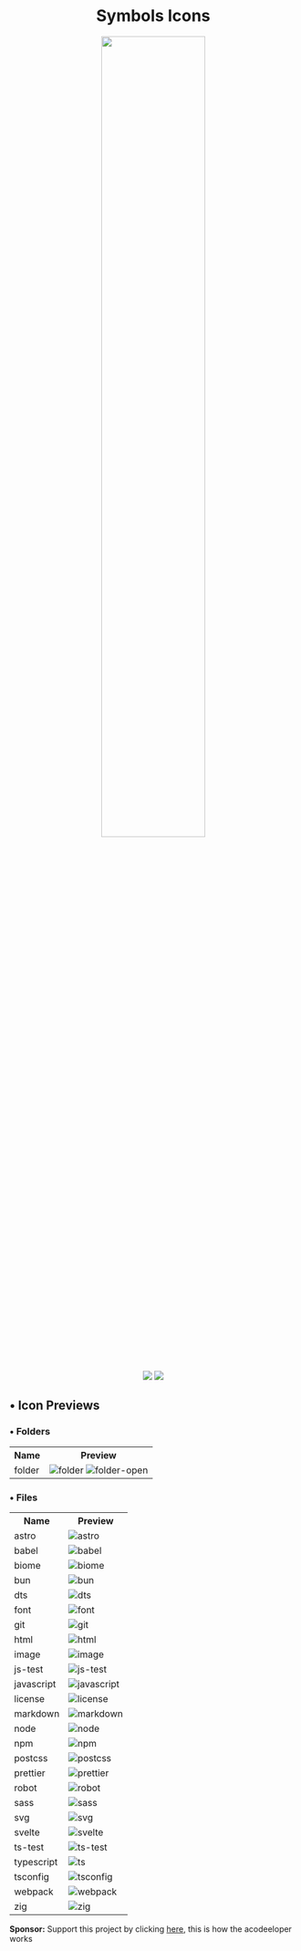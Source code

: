 <div align="center">
 <h1>Symbols Icons</h1>
 <img src="https://raw.githubusercontent.com/sebastianjnuwu/acode-plugins/acode/packages/symbols-icons/icon.png" width="60%" />
</div>

<div align="center"> 
  <img src="https://img.shields.io/badge/License-Apache%202.0-black.svg"/>
  <img src="https://img.shields.io/badge/Version-v1.0.3-black"/>
</div>

<h2>• Icon Previews</h2>

<h3>• Folders</h3>
<table>
  <tr>
    <th>Name</th>
    <th>Preview</th>
  </tr>
  <tr>
    <td>folder</td>
    <td><img src="https://raw.githubusercontent.com/sebastianjnuwu/acode-plugins/acode/packages/symbols-icons/icons/folders/folder.svg" alt="folder"/> <img src="https://raw.githubusercontent.com/sebastianjnuwu/acode-plugins/acode/packages/symbols-icons/icons/folders/folder-open.svg" alt="folder-open"/></td>
  </tr>
</table>

<h3>• Files</h3>
<table>
  <tr>
    <th>Name</th>
    <th>Preview</th>
  </tr>
  <tr>
    <td>astro</td>
    <td><img src="https://raw.githubusercontent.com/sebastianjnuwu/acode-plugins/acode/packages/symbols-icons/icons/files/astro.svg" alt="astro"/></td>
  </tr>
  <tr>
    <td>babel</td>
    <td><img src="https://raw.githubusercontent.com/sebastianjnuwu/acode-plugins/acode/packages/symbols-icons/icons/files/babel.svg" alt="babel"/></td>
  </tr>
  <tr>
    <td>biome</td>
    <td><img src="https://raw.githubusercontent.com/sebastianjnuwu/acode-plugins/acode/packages/symbols-icons/icons/files/biome.svg" alt="biome"/></td>
  </tr>
  <tr>
    <td>bun</td>
    <td><img src="https://raw.githubusercontent.com/sebastianjnuwu/acode-plugins/acode/packages/symbols-icons/icons/files/bun.svg" alt="bun"/></td>
  </tr>
  <tr>
    <td>dts</td>
    <td><img src="https://raw.githubusercontent.com/sebastianjnuwu/acode-plugins/acode/packages/symbols-icons/icons/files/dts.svg" alt="dts"/></td>
  </tr>
  <tr>
    <td>font</td>
    <td><img src="https://raw.githubusercontent.com/sebastianjnuwu/acode-plugins/acode/packages/symbols-icons/icons/files/font.svg" alt="font"/></td>
  </tr>
  <tr>
    <td>git</td>
    <td><img src="https://raw.githubusercontent.com/sebastianjnuwu/acode-plugins/acode/packages/symbols-icons/icons/files/git.svg" alt="git"/></td>
  </tr>
  <tr>
    <td>html</td>
    <td><img src="https://raw.githubusercontent.com/sebastianjnuwu/acode-plugins/acode/packages/symbols-icons/icons/files/code-orange.svg" alt="html"/></td>
  </tr>
  <tr>
    <td>image</td>
    <td><img src="https://raw.githubusercontent.com/sebastianjnuwu/acode-plugins/acode/packages/symbols-icons/icons/files/image.svg" alt="image"/></td>
  </tr>
  <tr>
    <td>js-test</td>
    <td><img src="https://raw.githubusercontent.com/sebastianjnuwu/acode-plugins/acode/packages/symbols-icons/icons/files/js-test.svg" alt="js-test"/></td>
  </tr>
  <tr>
    <td>javascript</td>
    <td><img src="https://raw.githubusercontent.com/sebastianjnuwu/acode-plugins/acode/packages/symbols-icons/icons/files/js.svg" alt="javascript"/></td>
  </tr>
  <tr>
    <td>license</td>
    <td><img src="https://raw.githubusercontent.com/sebastianjnuwu/acode-plugins/acode/packages/symbols-icons/icons/files/license.svg" alt="license"/></td>
  </tr>
  <tr>
    <td>markdown</td>
    <td><img src="https://raw.githubusercontent.com/sebastianjnuwu/acode-plugins/acode/packages/symbols-icons/icons/files/markdown.svg" alt="markdown"/></td>
  </tr>
  <tr>
    <td>node</td>
    <td><img src="https://raw.githubusercontent.com/sebastianjnuwu/acode-plugins/acode/packages/symbols-icons/icons/files/node.svg" alt="node"/></td>
  </tr>
  <tr>
    <td>npm</td>
    <td><img src="https://raw.githubusercontent.com/sebastianjnuwu/acode-plugins/acode/packages/symbols-icons/icons/files/npm.svg" alt="npm"/></td>
  </tr>
  <tr>
    <td>postcss</td>
    <td><img src="https://raw.githubusercontent.com/sebastianjnuwu/acode-plugins/acode/packages/symbols-icons/icons/files/postcss.svg" alt="postcss"/></td>
  </tr>
  <tr>
    <td>prettier</td>
    <td><img src="https://raw.githubusercontent.com/sebastianjnuwu/acode-plugins/acode/packages/symbols-icons/icons/files/prettier.svg" alt="prettier"/></td>
  </tr>
  <tr>
    <td>robot</td>
    <td><img src="https://raw.githubusercontent.com/sebastianjnuwu/acode-plugins/acode/packages/symbols-icons/icons/files/robot.svg" alt="robot"/></td>
  </tr>
  <tr>
    <td>sass</td>
    <td><img src="https://raw.githubusercontent.com/sebastianjnuwu/acode-plugins/acode/packages/symbols-icons/icons/files/sass.svg" alt="sass"/></td>
  </tr>
  <tr>
    <td>svg</td>
    <td><img src="https://raw.githubusercontent.com/sebastianjnuwu/acode-plugins/acode/packages/symbols-icons/icons/files/svg.svg" alt="svg"/></td>
  </tr>
  <tr>
  <tr>
    <td>svelte</td>
    <td><img src="https://raw.githubusercontent.com/sebastianjnuwu/acode-plugins/acode/packages/symbols-icons/icons/files/svelte.svg" alt="svelte"/></td>
  </tr>
  <tr>
    <td>ts-test</td>
    <td><img src="https://raw.githubusercontent.com/sebastianjnuwu/acode-plugins/acode/packages/symbols-icons/icons/files/ts-test.svg" alt="ts-test"/></td>
  </tr>
  <tr>
    <td>typescript</td>
    <td><img src="https://raw.githubusercontent.com/sebastianjnuwu/acode-plugins/acode/packages/symbols-icons/icons/files/ts.svg" alt="ts"/></td>
  </tr>
  <tr>
    <td>tsconfig</td>
    <td><img src="https://raw.githubusercontent.com/sebastianjnuwu/acode-plugins/acode/packages/symbols-icons/icons/files/tsconfig.svg" alt="tsconfig"/></td>
  </tr>
  <tr>
    <td>webpack</td>
    <td><img src="https://raw.githubusercontent.com/sebastianjnuwu/acode-plugins/acode/packages/symbols-icons/icons/files/webpack.svg" alt="webpack"/></td>
  </tr>
  <tr>
    <td>zig</td>
    <td><img src="https://raw.githubusercontent.com/sebastianjnuwu/acode-plugins/acode/packages/symbols-icons/icons/files/zig.svg" alt="zig"/></td>
  </tr>
</table>

<strong>Sponsor:</strong> Support this project by clicking [here](https://github.com/sponsors/sebastianjnuwu), this is how the acodeeloper works
